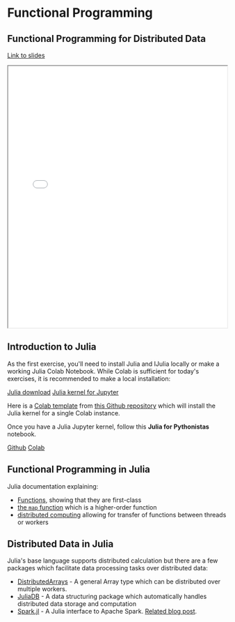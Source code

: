 # Functional Programming

## Functional Programming for Distributed Data

[Link to slides](lectures/2_2_functional_programming.html)

<iframe
  src="lectures/2_2_functional_programming.html"
  style="width:100%; height:600px;"
></iframe>


## Introduction to Julia

As the first exercise, you'll need to install Julia and IJulia locally or make a working Julia Colab Notebook. While Colab is sufficient for today's exercises, it is recommended to make a local installation:

[Julia download](https://julialang.org/downloads/)
[Julia kernel for Jupyter](https://github.com/JuliaLang/IJulia.jl)

Here is a [Colab template](https://colab.research.google.com/github/ageron/julia_notebooks/blob/master/Julia_Colab_Notebook_Template.ipynb) from [this Github repository](https://github.com/ageron/julia_notebooks) which will install the Julia kernel for a single Colab instance.

Once you have a Julia Jupyter kernel, follow this **Julia for Pythonistas** notebook.

[Github](https://github.com/ageron/julia_notebooks/blob/master/Julia_for_Pythonistas.ipynb)
[Colab](https://colab.research.google.com/github/ageron/julia_notebooks/blob/master/Julia_for_Pythonistas.ipynb)

## Functional Programming in Julia

Julia documentation explaining:
+ [Functions](https://docs.julialang.org/en/v1/manual/functions/), showing that they are first-class
+ [the `map` function](https://docs.julialang.org/en/v1/base/collections/#Base.map) which is a higher-order function
+ [distributed computing](https://docs.julialang.org/en/v1/manual/distributed-computing/) allowing for transfer of functions between threads or workers

## Distributed Data in Julia

Julia's base language supports distributed calculation but there are a few packages which facilitate data processing tasks over distributed data: 
+ [DistributedArrays](https://github.com/JuliaParallel/DistributedArrays.jl) - A general Array type which can be distributed over multiple workers.
+ [JuliaDB](https://juliadb.org/) - A data structuring package which automatically handles distributed data storage and computation
+ [Spark.jl](https://github.com/dfdx/Spark.jl) - A Julia interface to Apache Spark. [Related blog post](https://juliacomputing.com/blog/2020/06/julia-spark/).
